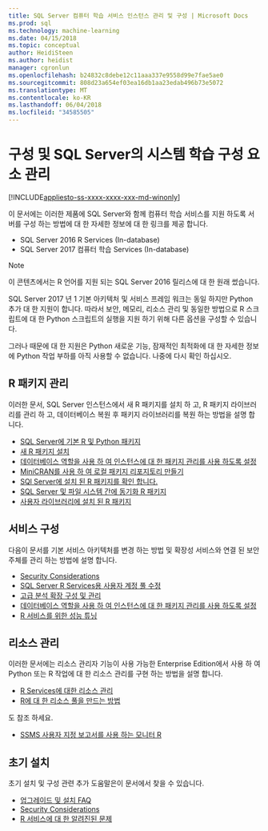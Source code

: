 ```yaml
---
title: SQL Server 컴퓨터 학습 서비스 인스턴스 관리 및 구성 | Microsoft Docs
ms.prod: sql
ms.technology: machine-learning
ms.date: 04/15/2018
ms.topic: conceptual
author: HeidiSteen
ms.author: heidist
manager: cgronlun
ms.openlocfilehash: b24832c8debe12c11aaa337e9558d99e7fae5ae0
ms.sourcegitcommit: 808d23a654ef03ea16db1aa23edab496b73e5072
ms.translationtype: MT
ms.contentlocale: ko-KR
ms.lasthandoff: 06/04/2018
ms.locfileid: "34585505"
---
```

# <a name="configure-and-manage-machine-learning-components-in-sql-server"></a>구성 및 SQL Server의 시스템 학습 구성 요소 관리
[!INCLUDE[appliesto-ss-xxxx-xxxx-xxx-md-winonly](../../includes/appliesto-ss-xxxx-xxxx-xxx-md-winonly.md)]

이 문서에는 이러한 제품에 SQL Server와 함께 컴퓨터 학습 서비스를 지원 하도록 서버를 구성 하는 방법에 대 한 자세한 정보에 대 한 링크를 제공 합니다.

+ SQL Server 2016 R Services (In-database)
+ SQL Server 2017 컴퓨터 학습 Services (In-database)

> [!NOTE]
> 
> 이 콘텐츠에서는 R 언어를 지원 되는 SQL Server 2016 릴리스에 대 한 원래 썼습니다.
> 
> SQL Server 2017 년 1 기본 아키텍처 및 서비스 프레임 워크는 동일 하지만 Python 추가 대 한 지원이 합니다. 따라서 보안, 메모리, 리소스 관리 및 동일한 방법으로 R 스크립트에 대 한 Python 스크립트의 실행을 지원 하기 위해 다른 옵션을 구성할 수 있습니다.
> 
> 그러나 때문에 대 한 지원은 Python 새로운 기능, 잠재적인 최적화에 대 한 자세한 정보에 Python 작업 부하를 아직 사용할 수 없습니다. 나중에 다시 확인 하십시오.

## <a name="r-package-management"></a>R 패키지 관리

이러한 문서, SQL Server 인스턴스에서 새 R 패키지를 설치 하 고, R 패키지 라이브러리를 관리 하 고, 데이터베이스 복원 후 패키지 라이브러리를 복원 하는 방법을 설명 합니다.

+ [SQL Server에 기본 R 및 Python 패키지](installing-and-managing-r-packages.md)
+ [새 R 패키지 설치](install-additional-r-packages-on-sql-server.md)
+ [데이터베이스 역할을 사용 하 여 인스턴스에 대 한 패키지 관리를 사용 하도록 설정](r-package-how-to-enable-or-disable.md)
+ [MiniCRAN를 사용 하 여 로컬 패키지 리포지토리 만들기](create-a-local-package-repository-using-minicran.md)
+ [SQl Server에 설치 된 R 패키지를 확인 합니다.](determine-which-packages-are-installed-on-sql-server.md)
+ [SQL Server 및 파일 시스템 간에 동기화 R 패키지](package-install-uninstall-and-sync.md)
+ [사용자 라이브러리에 설치 된 R 패키지](packages-installed-in-user-libraries.md)

## <a name="service-configuration"></a>서비스 구성

다음이 문서를 기본 서비스 아키텍처를 변경 하는 방법 및 확장성 서비스와 연결 된 보안 주체를 관리 하는 방법에 설명 합니다.

+ [Security Considerations](security-considerations-for-the-r-runtime-in-sql-server.md)
+ [SQL Server R Services용 사용자 계정 풀 수정](../../advanced-analytics/r/modify-the-user-account-pool-for-sql-server-r-services.md)
+ [고급 분석 확장 구성 및 관리](../../advanced-analytics/r/configure-and-manage-advanced-analytics-extensions.md)
+ [데이터베이스 역할을 사용 하 여 인스턴스에 대 한 패키지 관리를 사용 하도록 설정](r-package-how-to-enable-or-disable.md)
+ [R 서비스를 위한 성능 튜닝](sql-server-r-services-performance-tuning.md)

## <a name="resource-governance"></a>리소스 관리

이러한 문서에는 리소스 관리자 기능이 사용 가능한 Enterprise Edition에서 사용 하 여 Python 또는 R 작업에 대 한 리소스 관리를 구현 하는 방법을 설명 합니다.

+ [R Services에 대한 리소스 관리](../../advanced-analytics/r/resource-governance-for-r-services.md)
+ [R에 대 한 리소스 풀을 만드는 방법](../../advanced-analytics/r/how-to-create-a-resource-pool-for-r.md)

도 참조 하세요.

+ [SSMS 사용자 지정 보고서를 사용 하는 모니터 R](monitor-r-services-using-custom-reports-in-management-studio.md)

## <a name="initial-setup"></a>초기 설치

초기 설치 및 구성 관련 추가 도움말은이 문서에서 찾을 수 있습니다.

+ [업그레이드 및 설치 FAQ](../r/upgrade-and-installation-faq-sql-server-r-services.md)
+ [Security Considerations](../r/security-considerations-for-the-r-runtime-in-sql-server.md)
+ [R 서비스에 대 한 알려진된 문제](../../advanced-analytics/known-issues-for-sql-server-machine-learning-services.md)


